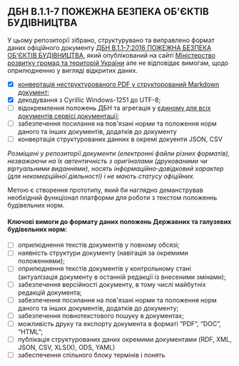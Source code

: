 ## ДБН В.1.1-7 ПОЖЕЖНА БЕЗПЕКА ОБ'ЄКТІВ БУДІВНИЦТВА 

У цьому репозиторії зібрано, структурувано та виправлено формат даних офіційного документу [ДБН В.1.1-7:2016 ПОЖЕЖНА БЕЗПЕКА ОБ'ЄКТІВ БУДІВНИЦТВА](https://www.minregion.gov.ua/wp-content/uploads/2017/03/DBN-V.1.1-7-2016.pdf), який опублікований на сайті [Міністерство розвитку громад та територій України](https://www.minregion.gov.ua/napryamki-diyalnosti/building/tech-reg/normuvannia/derzhavni-ta-galuzevi-budivelni-normi/) але не відповідає вимогам, щодо  оприлюдненню у вигляді відкритих даних.

- [x] [конвертація неструктурованого PDF у структорований Markdown документ](dbn-v-1-1-7.md);
- [x] декодування з Cyrillic Windows-1251 до UTF-8;
- [ ] відокремлення положень ДБН та агрегація у [єдиному для всіх документів сервісі документації](https://github.com/opncds/open-codes);
- [ ] забезпечення посилання на пов'язані норми та положення норм даного та інших документів, додатків до документу
- [ ] конвертація структурованих данних в окремі докуенти JSON, CSV

_Розміщені у репозиторії документи (електронні файли різних форматів), 
незважаючи на їх автентичність з оригіналами (друкованими чи віртуальними виданнями), 
носять інформаційно-довідковий характер (для некомерційної діяльності) 
і не мають статусу офіційних._

Метою є створення прототипу, який би наглядно деманстрував необхідний функціонал платформи для роботи з текстом положеннь будівельних норм.

#### Ключові вимоги до формату даних положень Державних та галузевих будівельних норм:
- [ ] оприлюднення текстів документів у повному обсязі;
- [ ] наявність структури документу (навігація за окремими положеннями);
- [ ] оприлюднення текстів документів у контрольному стані (актуалізація документу в останній редакції із внесеними змінами);
- [ ] забезпечення версійності документу, в тому числі майбутніх редакцій документа;
- [ ] забезпечення посилання на пов'язані норми та положення норм даного та інших документів, додатків до документу;
- [ ] забезпечення повнотекстового пошуку в документах;
- [ ] можливість друку та експорту документа в форматі “PDF”, “DOC”, “HTML”;
- [ ] публікація структурованих даних окремими документами (RDF, XML, JSON, CSV, XLS(X), ODS, YAML)
- [ ] забеспечення спільного блоку термінів і понять
